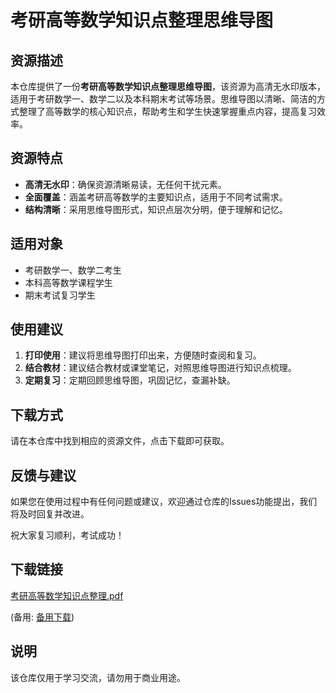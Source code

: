# 考研高等数学知识点整理思维导图

## 资源描述

本仓库提供了一份**考研高等数学知识点整理思维导图**，该资源为高清无水印版本，适用于考研数学一、数学二以及本科期末考试等场景。思维导图以清晰、简洁的方式整理了高等数学的核心知识点，帮助考生和学生快速掌握重点内容，提高复习效率。

## 资源特点

- **高清无水印**：确保资源清晰易读，无任何干扰元素。
- **全面覆盖**：涵盖考研高等数学的主要知识点，适用于不同考试需求。
- **结构清晰**：采用思维导图形式，知识点层次分明，便于理解和记忆。

## 适用对象

- 考研数学一、数学二考生
- 本科高等数学课程学生
- 期末考试复习学生

## 使用建议

1. **打印使用**：建议将思维导图打印出来，方便随时查阅和复习。
2. **结合教材**：建议结合教材或课堂笔记，对照思维导图进行知识点梳理。
3. **定期复习**：定期回顾思维导图，巩固记忆，查漏补缺。

## 下载方式

请在本仓库中找到相应的资源文件，点击下载即可获取。

## 反馈与建议

如果您在使用过程中有任何问题或建议，欢迎通过仓库的Issues功能提出，我们将及时回复并改进。

祝大家复习顺利，考试成功！

## 下载链接
[考研高等数学知识点整理.pdf](https://pan.quark.cn/s/616a7fc8bd66) 

(备用: [备用下载](https://pan.baidu.com/s/1hq36Zkf_rPZr8RdOx04i-w?pwd=1234))

## 说明

该仓库仅用于学习交流，请勿用于商业用途。
